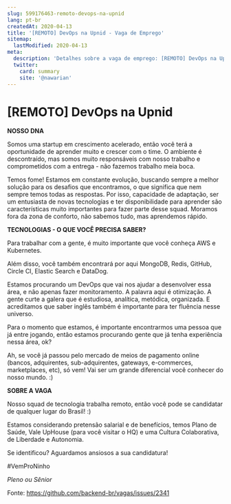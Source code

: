 ```yaml
---
slug: 599176463-remoto-devops-na-upnid
lang: pt-br
createdAt: 2020-04-13
title: '[REMOTO] DevOps na Upnid - Vaga de Emprego'
sitemap:
  lastModified: 2020-04-13
meta:
  description: 'Detalhes sobre a vaga de emprego: [REMOTO] DevOps na Upnid'
  twitter:
    card: summary
    site: '@nawarian'
---
```


# [REMOTO] DevOps na Upnid

**NOSSO DNA**

Somos uma startup em crescimento acelerado, então você terá a oportunidade de aprender muito e crescer com o time. O ambiente é descontraído, mas somos muito responsáveis com nosso trabalho e comprometidos com a entrega - não fazemos trabalho meia boca.

Temos fome! Estamos em constante evolução, buscando sempre a melhor solução para os desafios que encontramos, o que significa que nem sempre temos todas as respostas. Por isso, capacidade de adaptação, ser um entusiasta de novas tecnologias e ter disponibilidade para aprender são características muito importantes para fazer parte desse squad. Moramos fora da zona de conforto, não sabemos tudo, mas aprendemos rápido.

**TECNOLOGIAS - O QUE VOCÊ PRECISA SABER?**

Para trabalhar com a gente, é muito importante que você conheça AWS e Kubernetes.

Além disso, você também encontrará por aqui MongoDB, Redis, GitHub, Circle CI, Elastic Search e DataDog.

Estamos procurando um DevOps que vai nos ajudar a desenvolver essa área, e não apenas fazer monitoramento. A palavra aqui é otimização. A gente curte a galera que é estudiosa, analítica, metódica, organizada. E acreditamos que saber inglês também é importante para ter fluência nesse universo.

Para o momento que estamos, é importante encontrarmos uma pessoa que já entre jogando, então estamos procurando gente que já tenha experiência nessa área, ok?

Ah, se você já passou pelo mercado de meios de pagamento online (bancos, adquirentes, sub-adquirentes, gateways, e-commerces, marketplaces, etc), só vem! Vai ser um grande diferencial você conhecer do nosso mundo. :)

**SOBRE A VAGA**

Nosso squad de tecnologia trabalha remoto, então você pode se candidatar de qualquer lugar do Brasil! :)

Estamos considerando pretensão salarial e de benefícios, temos Plano de Saúde, Vale UpHouse (para você visitar o HQ) e uma Cultura Colaborativa, de Liberdade e Autonomia.

Se identificou? Aguardamos ansiosos a sua candidatura!

#VemProNinho

_Pleno ou Sênior_ 

Fonte: https://github.com/backend-br/vagas/issues/2341